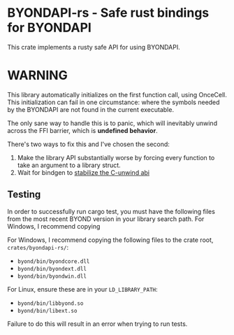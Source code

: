 # BYONDAPI-rs - Safe rust bindings for BYONDAPI

This crate implements a rusty safe API for using BYONDAPI.

# WARNING

This library automatically initializes on the first function call, using OnceCell. This initialization can fail
in one circumstance: where the symbols needed by the BYONDAPI are not found in the current executable.

The only sane way to handle this is to panic, which will inevitably unwind across the FFI barrier, which is **undefined
behavior**.

There's two ways to fix this and I've chosen the second:
1. Make the library API substantially worse by forcing every function to take an argument to a library struct.
2. Wait for bindgen to [stabilize the C-unwind abi](https://github.com/rust-lang/rust-bindgen/issues/2581)

## Testing

In order to successfully run cargo test, you must have the following files from the most recent BYOND version
in your library search path. For Windows, I recommend copying

For Windows, I recommend copying the following files to the crate root, `crates/byondapi-rs/`:
 - `byond/bin/byondcore.dll`
 - `byond/bin/byondext.dll`
 - `byond/bin/byondwin.dll`

For Linux, ensure these are in your `LD_LIBRARY_PATH`:
 - `byond/bin/libbyond.so`
 - `byond/bin/libext.so`

Failure to do this will result in an error when trying to run tests.